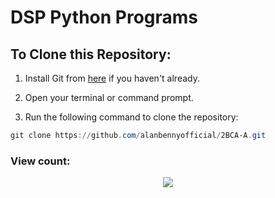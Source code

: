 # DSP Python Programs

## To Clone this Repository:

1. Install Git from [here](https://git-scm.com/downloads) if you haven't already.

2. Open your terminal or command prompt.
3. Run the following command to clone the repository:
```powershell
git clone https://github.com/alanbennyofficial/2BCA-A.git
```


### View count:
<div align="center">
  <img src="https://komarev.com/ghpvc/?username=alanbennyofficial&style=for-the-badge&color=7378D9"/>
</div>